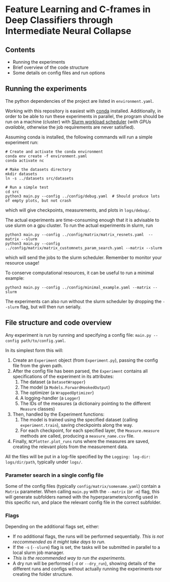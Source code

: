 # Feature Learning and C-frames in Deep Classifiers through Intermediate Neural Collapse

## Contents
 - Running the experiments
 - Brief overview of the code structure
 - Some details on config files and run options

## Running the experiments

The python dependencies of the project are listed in `environment.yaml`.

Working with this repository is easiest with [conda](https://docs.conda.io/en/latest/miniconda.html) installed.
Additionally, in order to be able to run these experiments in parallel,
the program should be run on a machine (cluster) with [Slurm workload scheduler](https://slurm.schedmd.com/)
(*with GPUs available*, otherwise the job requirements are never satisfied).

Assuming conda is installed, the following commands will run a simple experiment run:
```shell
# Create and activate the conda environment
conda env create -f environment.yaml
conda activate nc

# Make the datasets directory
mkdir datasets
ln -s ../datasets src/datasets

# Run a simple test
cd src
python3 main.py --config ../config/debug.yaml  # Should produce lots of empty plots, but not crash
```
which will give checkpoints, measurements, and plots in `logs/debug/`.

The actual experiments are time-consuming enough that it is advisable to use slurm on a gpu cluster.
To run the actual experiments in slurm, run
```shell
python3 main.py --config ../config/matrix/matrix_resnets.yaml  --matrix --slurm
python3 main.py --config ../config/matrix/matrix_customnets_param_search.yaml --matrix --slurm
```
which will send the jobs to the slurm scheduler. Remember to monitor your resource usage!

To conserve computational resources, it can be useful to run a minimal example:
```shell
python3 main.py --config ../config/minimal_example.yaml --matrix --slurm
```

The experiments can also run without the slurm scheduler by dropping the `--slurm` flag, but will then run serially.

## File structure and code overview

Any experiment is run by running and specifying a config file: `main.py --config path/to/config.yaml`.

In its simplest form this will:
 1. Create an `Experiment` object (from `Experiment.py`), passing the config file from the given path.
 2. After the config file has been parsed, the `Experiment` contains all
specifications of the experiment in its attributes:
    1. The dataset (a `DatasetWrapper`)
    2. The model (a `Models.ForwardHookedOutput`)
    3. The optimizer (a `WrappedOptimizer`)
    4. A logging-handler (a `Logger`)
    5. The IDs of the measures (a dictionairy pointing to the different `Measure` classes)
 3. Then, handled by the Experiment functions:
    1. The model is trained using the specified dataset (calling `experiment.train`), saving checkpoints along the way.
    2. For each checkpoint, for each specified layer, the `Measure.measure` methods are called, producing a `measure_name.csv` file.
 4. Finally, `NCPlotter.plot_runs` runs where the measures are saved, creating the relevant plots from the measurement data.

All the files will be put in a log-file specified by the `Logging: log-dir: logs/dir/path`, typically under `logs/`.

### Parameter search in a single config file

Some of the config files (typically `config/matrix/somename.yaml`) contain a `Matrix` parameter.
When calling `main.py` with the `--matrix` (or `-m`) flag, this will generate subfolders named with the
hyperparameters/config used in this specific run, and place the relevant config file in the correct subfolder.

### Flags 
Depending on the additional flags set, either:
 - If no additional flags, the runs will be performed sequentially. *This is not reccommended as it might take days to run.*
 - If the `-s` (`--slurm`) flag is set, the tasks will be submitted in parallel to a local slurm job manager.
 - *This is the recommended way to run the experiments.*
 - A dry run will be performed (`-d` or `--dry_run`), showing details of the different runs and configs
without actually running the experiments nor creating the folder structure.

